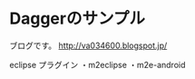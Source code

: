 Daggerのサンプル
==============

ブログです。
http://va034600.blogspot.jp/

eclipse プラグイン
・m2eclipse
・m2e-android